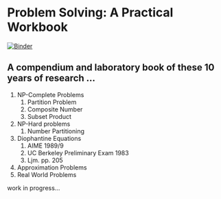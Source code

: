 # Problem Solving: A Practical Workbook

[![Binder](https://mybinder.org/badge_logo.svg)](https://mybinder.org/v2/gh/maxtuno/problem-solving-book/master)

## A compendium and laboratory book of these 10 years of research ...

1. NP-Complete Problems
    1. Partition Problem
    2. Composite Number
    3. Subset Product
2. NP-Hard problems
    1. Number Partitioning
3. Diophantine Equations
    1. AIME 1989/9
    2. UC Berkeley Preliminary Exam 1983
    3. Ljm. pp. 205
4. Approximation Problems
5. Real World Problems

work in progress...

